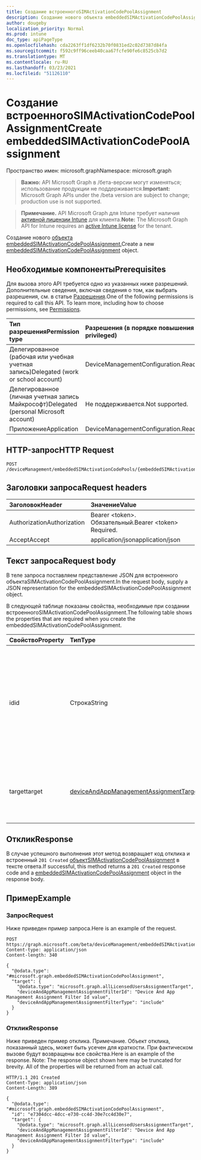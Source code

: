 ```yaml
---
title: Создание встроенногоSIMActivationCodePoolAssignment
description: Создание нового объекта embeddedSIMActivationCodePoolAssignment.
author: dougeby
localization_priority: Normal
ms.prod: intune
doc_type: apiPageType
ms.openlocfilehash: cda2263ff1df6232b70f0831ed2c02d7387d84fa
ms.sourcegitcommit: f592c9ff96ceeb40caa67fcfe90fe6c8525cb7d2
ms.translationtype: MT
ms.contentlocale: ru-RU
ms.lasthandoff: 03/23/2021
ms.locfileid: "51126110"
---
```

# <a name="create-embeddedsimactivationcodepoolassignment"></a><span data-ttu-id="db017-103">Создание встроенногоSIMActivationCodePoolAssignment</span><span class="sxs-lookup"><span data-stu-id="db017-103">Create embeddedSIMActivationCodePoolAssignment</span></span>

<span data-ttu-id="db017-104">Пространство имен: microsoft.graph</span><span class="sxs-lookup"><span data-stu-id="db017-104">Namespace: microsoft.graph</span></span>

> <span data-ttu-id="db017-105">**Важно:** API Microsoft Graph в /бета-версии могут изменяться; использование продукции не поддерживается.</span><span class="sxs-lookup"><span data-stu-id="db017-105">**Important:** Microsoft Graph APIs under the /beta version are subject to change; production use is not supported.</span></span>

> <span data-ttu-id="db017-106">**Примечание.** API Microsoft Graph для Intune требует наличия [активной лицензии Intune](https://go.microsoft.com/fwlink/?linkid=839381) для клиента.</span><span class="sxs-lookup"><span data-stu-id="db017-106">**Note:** The Microsoft Graph API for Intune requires an [active Intune license](https://go.microsoft.com/fwlink/?linkid=839381) for the tenant.</span></span>

<span data-ttu-id="db017-107">Создание нового [объекта embeddedSIMActivationCodePoolAssignment.](../resources/intune-esim-embeddedsimactivationcodepoolassignment.md)</span><span class="sxs-lookup"><span data-stu-id="db017-107">Create a new [embeddedSIMActivationCodePoolAssignment](../resources/intune-esim-embeddedsimactivationcodepoolassignment.md) object.</span></span>

## <a name="prerequisites"></a><span data-ttu-id="db017-108">Необходимые компоненты</span><span class="sxs-lookup"><span data-stu-id="db017-108">Prerequisites</span></span>
<span data-ttu-id="db017-p101">Для вызова этого API требуется одно из указанных ниже разрешений. Дополнительные сведения, включая сведения о том, как выбрать разрешения, см. в статье [Разрешения](/graph/permissions-reference).</span><span class="sxs-lookup"><span data-stu-id="db017-p101">One of the following permissions is required to call this API. To learn more, including how to choose permissions, see [Permissions](/graph/permissions-reference).</span></span>

|<span data-ttu-id="db017-111">Тип разрешения</span><span class="sxs-lookup"><span data-stu-id="db017-111">Permission type</span></span>|<span data-ttu-id="db017-112">Разрешения (в порядке повышения привилегий)</span><span class="sxs-lookup"><span data-stu-id="db017-112">Permissions (from least to most privileged)</span></span>|
|:---|:---|
|<span data-ttu-id="db017-113">Делегированное (рабочая или учебная учетная запись)</span><span class="sxs-lookup"><span data-stu-id="db017-113">Delegated (work or school account)</span></span>|<span data-ttu-id="db017-114">DeviceManagementConfiguration.ReadWrite.All</span><span class="sxs-lookup"><span data-stu-id="db017-114">DeviceManagementConfiguration.ReadWrite.All</span></span>|
|<span data-ttu-id="db017-115">Делегированное (личная учетная запись Майкрософт)</span><span class="sxs-lookup"><span data-stu-id="db017-115">Delegated (personal Microsoft account)</span></span>|<span data-ttu-id="db017-116">Не поддерживается.</span><span class="sxs-lookup"><span data-stu-id="db017-116">Not supported.</span></span>|
|<span data-ttu-id="db017-117">Приложение</span><span class="sxs-lookup"><span data-stu-id="db017-117">Application</span></span>|<span data-ttu-id="db017-118">DeviceManagementConfiguration.ReadWrite.All</span><span class="sxs-lookup"><span data-stu-id="db017-118">DeviceManagementConfiguration.ReadWrite.All</span></span>|

## <a name="http-request"></a><span data-ttu-id="db017-119">HTTP-запрос</span><span class="sxs-lookup"><span data-stu-id="db017-119">HTTP Request</span></span>
<!-- {
  "blockType": "ignored"
}
-->
``` http
POST /deviceManagement/embeddedSIMActivationCodePools/{embeddedSIMActivationCodePoolId}/assignments
```

## <a name="request-headers"></a><span data-ttu-id="db017-120">Заголовки запроса</span><span class="sxs-lookup"><span data-stu-id="db017-120">Request headers</span></span>
|<span data-ttu-id="db017-121">Заголовок</span><span class="sxs-lookup"><span data-stu-id="db017-121">Header</span></span>|<span data-ttu-id="db017-122">Значение</span><span class="sxs-lookup"><span data-stu-id="db017-122">Value</span></span>|
|:---|:---|
|<span data-ttu-id="db017-123">Authorization</span><span class="sxs-lookup"><span data-stu-id="db017-123">Authorization</span></span>|<span data-ttu-id="db017-124">Bearer &lt;token&gt;. Обязательный.</span><span class="sxs-lookup"><span data-stu-id="db017-124">Bearer &lt;token&gt; Required.</span></span>|
|<span data-ttu-id="db017-125">Accept</span><span class="sxs-lookup"><span data-stu-id="db017-125">Accept</span></span>|<span data-ttu-id="db017-126">application/json</span><span class="sxs-lookup"><span data-stu-id="db017-126">application/json</span></span>|

## <a name="request-body"></a><span data-ttu-id="db017-127">Текст запроса</span><span class="sxs-lookup"><span data-stu-id="db017-127">Request body</span></span>
<span data-ttu-id="db017-128">В теле запроса поставляем представление JSON для встроенного объектаSIMActivationCodePoolAssignment.</span><span class="sxs-lookup"><span data-stu-id="db017-128">In the request body, supply a JSON representation for the embeddedSIMActivationCodePoolAssignment object.</span></span>

<span data-ttu-id="db017-129">В следующей таблице показаны свойства, необходимые при создании встроенногоSIMActivationCodePoolAssignment.</span><span class="sxs-lookup"><span data-stu-id="db017-129">The following table shows the properties that are required when you create the embeddedSIMActivationCodePoolAssignment.</span></span>

|<span data-ttu-id="db017-130">Свойство</span><span class="sxs-lookup"><span data-stu-id="db017-130">Property</span></span>|<span data-ttu-id="db017-131">Тип</span><span class="sxs-lookup"><span data-stu-id="db017-131">Type</span></span>|<span data-ttu-id="db017-132">Описание</span><span class="sxs-lookup"><span data-stu-id="db017-132">Description</span></span>|
|:---|:---|:---|
|<span data-ttu-id="db017-133">id</span><span class="sxs-lookup"><span data-stu-id="db017-133">id</span></span>|<span data-ttu-id="db017-134">Строка</span><span class="sxs-lookup"><span data-stu-id="db017-134">String</span></span>|<span data-ttu-id="db017-135">Уникальный идентификатор для встроенного пула активации SIM-кода.</span><span class="sxs-lookup"><span data-stu-id="db017-135">Unique identifier for the embedded SIM activation code pool assignment.</span></span> <span data-ttu-id="db017-136">Созданное в системе значение, назначенное при его создания.</span><span class="sxs-lookup"><span data-stu-id="db017-136">System generated value assigned when created.</span></span>|
|<span data-ttu-id="db017-137">target</span><span class="sxs-lookup"><span data-stu-id="db017-137">target</span></span>|[<span data-ttu-id="db017-138">deviceAndAppManagementAssignmentTarget</span><span class="sxs-lookup"><span data-stu-id="db017-138">deviceAndAppManagementAssignmentTarget</span></span>](../resources/intune-shared-deviceandappmanagementassignmenttarget.md)|<span data-ttu-id="db017-139">Тип групп, целевых для встроенного пула кодов активации SIM.</span><span class="sxs-lookup"><span data-stu-id="db017-139">The type of groups targeted by the embedded SIM activation code pool.</span></span>|



## <a name="response"></a><span data-ttu-id="db017-140">Отклик</span><span class="sxs-lookup"><span data-stu-id="db017-140">Response</span></span>
<span data-ttu-id="db017-141">В случае успешного выполнения этот метод возвращает код отклика и встроенный `201 Created` [объектSIMActivationCodePoolAssignment](../resources/intune-esim-embeddedsimactivationcodepoolassignment.md) в тексте ответа.</span><span class="sxs-lookup"><span data-stu-id="db017-141">If successful, this method returns a `201 Created` response code and a [embeddedSIMActivationCodePoolAssignment](../resources/intune-esim-embeddedsimactivationcodepoolassignment.md) object in the response body.</span></span>

## <a name="example"></a><span data-ttu-id="db017-142">Пример</span><span class="sxs-lookup"><span data-stu-id="db017-142">Example</span></span>

### <a name="request"></a><span data-ttu-id="db017-143">Запрос</span><span class="sxs-lookup"><span data-stu-id="db017-143">Request</span></span>
<span data-ttu-id="db017-144">Ниже приведен пример запроса.</span><span class="sxs-lookup"><span data-stu-id="db017-144">Here is an example of the request.</span></span>
``` http
POST https://graph.microsoft.com/beta/deviceManagement/embeddedSIMActivationCodePools/{embeddedSIMActivationCodePoolId}/assignments
Content-type: application/json
Content-length: 340

{
  "@odata.type": "#microsoft.graph.embeddedSIMActivationCodePoolAssignment",
  "target": {
    "@odata.type": "microsoft.graph.allLicensedUsersAssignmentTarget",
    "deviceAndAppManagementAssignmentFilterId": "Device And App Management Assignment Filter Id value",
    "deviceAndAppManagementAssignmentFilterType": "include"
  }
}
```

### <a name="response"></a><span data-ttu-id="db017-145">Отклик</span><span class="sxs-lookup"><span data-stu-id="db017-145">Response</span></span>
<span data-ttu-id="db017-p103">Ниже приведен пример отклика. Примечание. Объект отклика, показанный здесь, может быть усечен для краткости. При фактическом вызове будут возвращены все свойства.</span><span class="sxs-lookup"><span data-stu-id="db017-p103">Here is an example of the response. Note: The response object shown here may be truncated for brevity. All of the properties will be returned from an actual call.</span></span>
``` http
HTTP/1.1 201 Created
Content-Type: application/json
Content-Length: 389

{
  "@odata.type": "#microsoft.graph.embeddedSIMActivationCodePoolAssignment",
  "id": "e7304dcc-4dcc-e730-cc4d-30e7cc4d30e7",
  "target": {
    "@odata.type": "microsoft.graph.allLicensedUsersAssignmentTarget",
    "deviceAndAppManagementAssignmentFilterId": "Device And App Management Assignment Filter Id value",
    "deviceAndAppManagementAssignmentFilterType": "include"
  }
}
```





